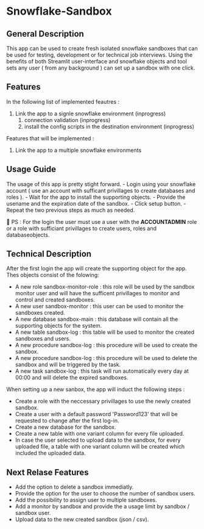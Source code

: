 # Snowflake-Sandbox

## General Description

This app can be used to create fresh isolated snowflake sandboxes that can be used for testing, development or for technical job interviews.
Using the benefits of both Streamlit user-interface and snowflake objects and tool sets any user ( from any background ) can set up a sandbox with one click.

## Features

In the following list of implemented feautres :

1. Link the app to a signle snowflake environment (inprogress)
    1. connection validation (inprogress)
    2. install the config scripts in the destination  environment (inprogress)

Features that will be implemented :

1. Link the app to a multiple snowflake environments

## Usage Guide

The usage of this app is pretty stight forward.
    - Login using your snowflake account ( use an account with sufficant privillages to create databases and roles ).
    - Wait for the app to install the supporting objects.
    - Provide the usename and the expiration date of the sandbox.
    - Click setup button.
    - Repeat the two previous steps as much as needed.

🔔 PS : For the  login the user must use a user with the **ACCOUNTADMIN** role or a role with sufficiant privillages to create users, roles and databaseobjects.

## Technical Description

After the first login the app will create the supporting object for the app. 
Thes objects consist of the folowing:

- A new role sandbox-monitor-role : this role will be used by the sandbox monitor user and will have the sufficent privillages to monitor and control and created sandboxes.
- A new user sandbox-monitor : this user can be used to monitor the sandboxes created.
- A new database sandbox-main : this database will contain all the supporting objects for the system.
- A new table sandbox-log : this table will be used to monitor the created sandboxes and users.
- A new procedure sandbox-log : this procedure will be used to create the sandbox.
- A new procedure sandbox-log : this procedure will be used to delete the sandbox and will be triggered by the task.
- A new task sandbox-log : this task will run automatically every day at 00:00 and will delete the expired sandboxes.

When setting up a new sanbox, the app will induct  the following steps :

- Create a role with the neccessary privillages to use the newly created sandbox.
- Create a user with a default password 'Password123' that will be requested to change after the first log-in.
- Create a new database for the sandbox.
- Create a new table with one variant column for every file uploaded.
- In case the user selected to upload data to the sandbox, for every uploaded file, a table with one variant column will be created which included the uploaded data.

## Next Relase Features

- Add  the option to delete a sandbox immediatly.
- Provide the option for the user to choose the number of sandbox users.
- Add the possibility to assign user to multiple sandboxes.
- Add a monitor by sandbox and provide the a usage limit by sandbox / sandbox user.
- Upload data to the new created sandbox  (json / csv).
